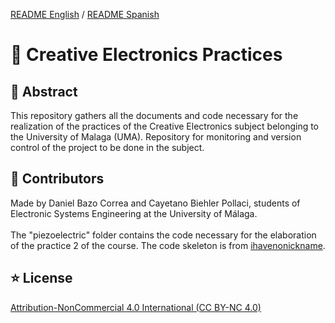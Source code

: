 [README English](https://github.com/danibcorr/creative_electronics_practices/blob/main/README.md) / [README Spanish](https://github.com/danibcorr/creative_electronics_practices/blob/main/README_SP.md)
# 🤖 Creative Electronics Practices 

## 📄 Abstract
This repository gathers all the documents and code necessary for the realization of the practices of the Creative Electronics subject belonging to the University of Malaga (UMA). 
Repository for monitoring and version control of the project to be done in the subject.

## 👤 Contributors
Made by Daniel Bazo Correa and Cayetano Biehler Pollaci, students of Electronic Systems Engineering at the University of Málaga.
<br><br>
The "piezoelectric" folder contains the code necessary for the elaboration of the practice 2 of the course. The code skeleton is from [ihavenonickname](https://github.com/ihavenonickname).

## ⭐️ License
[Attribution-NonCommercial 4.0 International (CC BY-NC 4.0)](https://creativecommons.org/licenses/by-nc/4.0/)
